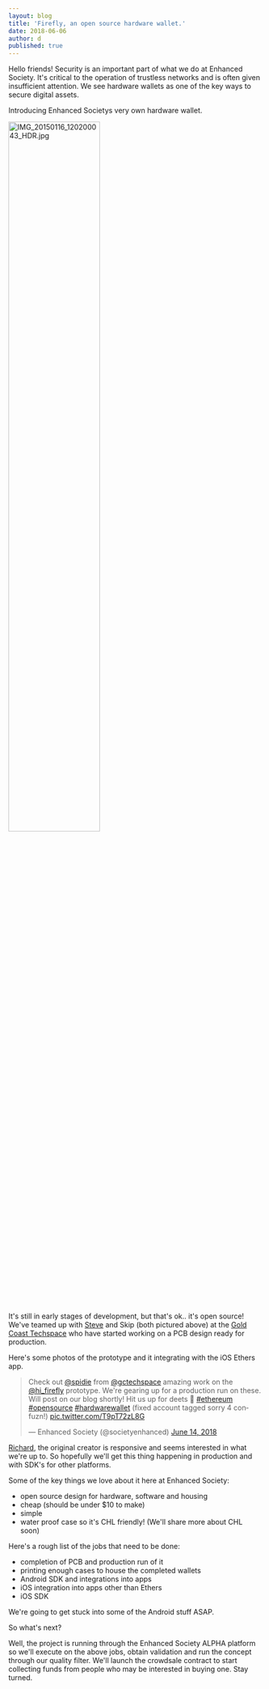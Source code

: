 ```yaml
---
layout: blog
title: 'Firefly, an open source hardware wallet.'
date: 2018-06-06
author: d
published: true
---
```

Hello friends! Security is an important part of what we do at Enhanced Society. It's critical to the operation of trustless networks and is often given insufficient attention. We see hardware wallets as one of the key ways to secure digital assets. 

Introducing Enhanced Societys very own hardware wallet.

<img src="{{site.baseurl}}/assets/img/IMG_20150116_120200043_HDR.jpg" alt="IMG_20150116_120200043_HDR.jpg" width="60%">

It's still in early stages of development, but that's ok.. it's open source! We've teamed up with [Steve](https://twitter.com/spidie) and Skip (both pictured above) at the [Gold Coast Techspace](https://gctechspace.org/) who have started working on a PCB design ready for production.

Here's some photos of the prototype and it integrating with the iOS Ethers app.

<blockquote class="twitter-tweet" data-lang="en"><p lang="en" dir="ltr">Check out <a href="https://twitter.com/spidie?ref_src=twsrc%5Etfw">@spidie</a> from  <a href="https://twitter.com/gctechspace?ref_src=twsrc%5Etfw">@gctechspace</a> amazing work on the <a href="https://twitter.com/hi_firefly?ref_src=twsrc%5Etfw">@hi_firefly</a> prototype. We&#39;re gearing up for a production run on these. Will post on our blog shortly! Hit us up for deets 🤙 <a href="https://twitter.com/hashtag/ethereum?src=hash&amp;ref_src=twsrc%5Etfw">#ethereum</a> <a href="https://twitter.com/hashtag/opensource?src=hash&amp;ref_src=twsrc%5Etfw">#opensource</a> <a href="https://twitter.com/hashtag/hardwarewallet?src=hash&amp;ref_src=twsrc%5Etfw">#hardwarewallet</a> (fixed account tagged sorry 4 confuzn!) <a href="https://t.co/T9pT72zL8G">pic.twitter.com/T9pT72zL8G</a></p>&mdash; Enhanced Society (@societyenhanced) <a href="https://twitter.com/societyenhanced/status/1007149024388902912?ref_src=twsrc%5Etfw">June 14, 2018</a></blockquote>
<script async src="https://platform.twitter.com/widgets.js" charset="utf-8"></script>



[Richard](https://twitter.com/ricmoo), the original creator is responsive and seems interested in what we're up to. So hopefully we'll get this thing happening in production and with SDK's for other platforms.

Some of the key things we love about it here at Enhanced Society:
* open source design for hardware, software and housing
* cheap (should be under $10 to make)
* simple
* water proof case so it's CHL friendly! (We'll share more about CHL soon)

Here's a rough list of the jobs that need to be done:
* completion of PCB and production run of it
* printing enough cases to house the completed wallets
* Android SDK and integrations into apps
* iOS integration into apps other than Ethers
* iOS SDK

We're going to get stuck into some of the Android stuff ASAP.

So what's next?

Well, the project is running through the Enhanced Society ALPHA platform so we'll execute on the above jobs, obtain validation and run the concept through our quality filter.  We'll launch the crowdsale contract to start collecting funds from people who may be interested in buying one. Stay turned.

